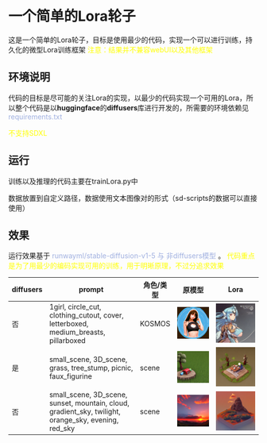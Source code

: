 # 一个简单的Lora轮子

这是一个简单的Lora轮子，目标是使用最少的代码，实现一个可以进行训练，持久化的微型Lora训练框架
<font color='yellow'> 注意：结果并不兼容webUI以及其他框架 </font>

## 环境说明

代码的目标是尽可能的关注Lora的实现，以最少的代码实现一个可用的Lora，所以整个代码是以**huggingface**的**diffusers**库进行开发的，所需要的环境依赖见<font color='NavyBlue'> requirements.txt </font>

<font color='yellow'> 不支持SDXL </font>

## 运行

训练以及推理的代码主要在trainLora.py中

数据放置到自定义路径，数据使用文本图像对的形式（sd-scripts的数据可以直接使用）


## 效果

运行效果基于<font color='NavyBlue'> runwayml/stable-diffusion-v1-5 与 非diffusers模型 </font>。
<font color="yellow">代码重点是为了用最少的编码实现可用的训练，用于明晰原理，不过分追求效果</font>

|diffusers|prompt|  角色/类型  |  原模型   |  Lora   |
|--------|---------|----------|-----------|-----------|
|否|1girl, circle_cut, clothing_cutout, cover, letterboxed, medium_breasts, pillarboxed|KOSMOS|![](./asset/1/0_org.png)|![](./asset/1/0.png)
|是|small_scene, 3D_scene, grass, tree_stump, picnic, faux_figurine|scene|![](./asset/2/3_org.png)|![](./asset/2/3.png)|
|否|small_scene, 3D_scene, sunset, mountain, cloud, gradient_sky, twilight, orange_sky, evening, red_sky|scene|![](./asset/3/3_org.png)|![](./asset/3/3.png)

